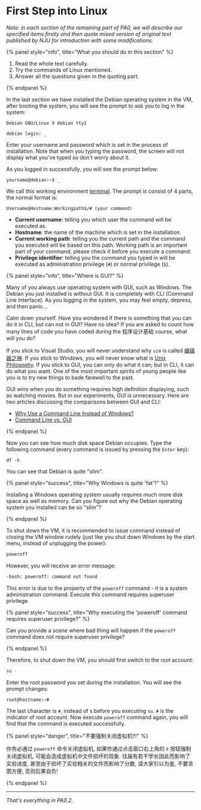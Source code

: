 # First Step into Linux

*Note: in each section of the remaining part of PA0, we will describe our specified items firstly and then quote mixed version of original text published by NJU for introduction with some modifications.*

{% panel style="info", title="What you should do in this section" %}

1. Read the whole text carefully.
2. Try the commands of Linux mentioned.
3. Answer all the questions given in the quoting part.

{% endpanel %}

In the last section we have installed the Debian operating system in the VM, after booting the system, you will see the prompt to ask you to log in the system:

```
Debian GNU/Linux 9 debian tty1

debian login: _
```

Enter your username and password which is set in the process of installation. Note that when you typing the password, the screen will not display what you've typed so don't worry about it.

As you logged in successfully, you will see the prompt below:

```
yourname@debian:~$ _
```

We call this working environment [terminal](https://en.wikipedia.org/wiki/Computer_terminal#Text_terminals). The prompt is consist of 4 parts, the normal format is:

```
Username@Hostname:Workingpath$/# (your command)
```

* **Current username**: telling you which user the command will be executed as.
* **Hostname**: the name of the machine which is set in the installation.
* **Current working path**: telling you the current path and the command you executed will be based on this path. Working path is an important part of your command, please check it before you execute a command.
* **Privilege identifier**: telling you the command you typed in will be executed as administration privilege (`#`) or normal privilege (`$`).

{% panel style="info", title="Where is GUI?" %}

Many of you always use operating system with GUI, such as Windows. The Debian you just installed is without GUI. It is completely with CLI (Command Line Interface). As you logging in the system, you may feel empty, depress, and then panic...

Calm down yourself. Have you wondered if there is something that you can do it in CLI, but can not in GUI? Have no idea? If you are asked to count how many lines of code you have coded during the 程序设计基础 course, what will you do?

If you stick to Visual Studio, you will never understand why `vim` is called [编辑器之神](http://os.51cto.com/art/201101/242518.htm). If you stick to Windows, you will never know what is [Unix Philosophy](http://en.wikipedia.org/wiki/Unix_philosophy). If you stick to GUI, you can only do what it can; but in CLI, it can do what you want. One of the most important spirits of young people like you is to try new things to bade farewell to the past.

GUI wins when you do something requires high definition displaying, such as watching movies. But in our experiments, GUI is unnecessary. Here are two articles discussing the comparisons between GUI and CLI:

- [Why Use a Command Line Instead of Windows?](http://www.linuxdevcenter.com/pub/a/linux/2001/11/15/learnunixos.html)
- [Command Line vs. GUI](http://www.computerhope.com/issues/ch000619.htm)

{% endpanel %}

Now you can see how much disk space Debian occupies. Type the following command (every command is issued by pressing the `Enter` key):

```
df -h
```

You can see that Debian is quite "slim".

{% panel style="success", title="Why Windows is quite 'fat'?" %}

Installing a Windows operating system usually requires much more disk space as well as memory. Can you figure out why the Debian operating system you installed can be so "slim"?

{% endpanel %}

To shut down the VM, it is recommended to issue command instead of closing the VM window rudely (just like you shut down Windows by the start menu, instead of unplugging the power):

```bash
poweroff
```

However, you will receive an error message:

```bash
-bash: poweroff: command not found
```

This error is due to the property of the `poweroff` command - it is a system administration command. Execute this command requires superuser privilege.

{% panel style="success", title="Why executing the 'poweroff' command requires superuser privilege?" %}

Can you provide a scene where bad thing will happen if the `poweroff` command does not require superuser privilege?

{% endpanel %}

Therefore, to shut down the VM, you should first switch to the root account:

```bash
su - 
```

Enter the root password you set during the installation. You will see the prompt changes:

```bash
root@hostname:~#
```

The last character is `#`, instead of `$` before you executing `su`. `#` is the indicator of root account. Now execute `poweroff` command again, you will find that the command is executed successfully.

{% panel style="danger", title="不要强制关闭虚拟机!!!" %}

你务必通过 `poweroff` 命令关闭虚拟机, 如果你通过点击窗口右上角的 `X` 按钮强制关闭虚拟机, 可能会造成虚拟机中文件损坏的现象. 往届有若干学长因此而影响了实验进度, 甚至由于损坏了实验相关的文件而影响了分数, 请大家引以为鉴, 不要贪图方便, 否则后果自负!

{% endpanel %}

---

*That's everything in PA0.2.*